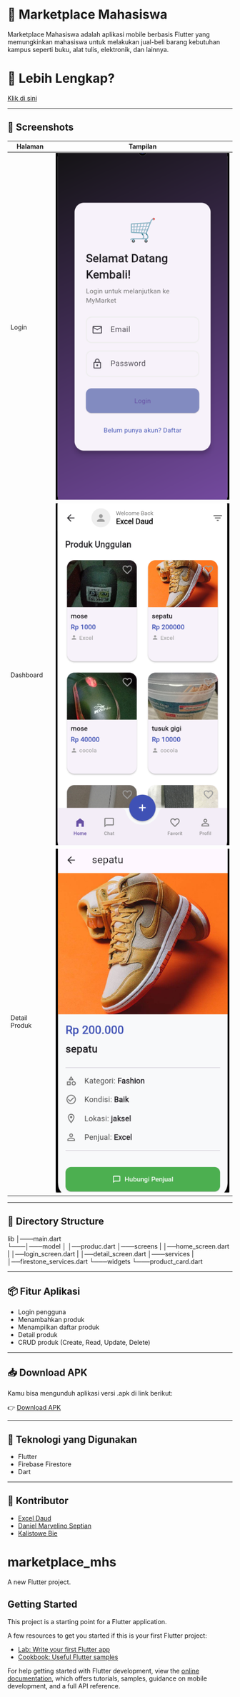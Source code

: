 
# 📱 Marketplace Mahasiswa

Marketplace Mahasiswa adalah aplikasi mobile berbasis Flutter yang memungkinkan mahasiswa untuk melakukan jual-beli barang kebutuhan kampus seperti buku, alat tulis, elektronik, dan lainnya.

# 📄 Lebih Lengkap?

[Klik di sini](https://dent-bag-f72.notion.site/MyMarket-23e40d42b1ed808497a7f9e31dafb2a5?source=copy_link)

---

## 📸 Screenshots

| Halaman | Tampilan |
|--------|----------|
| Login | ![Login Screenshot](screenshots/login.png) |
| Dashboard | ![Dashboard Screenshot](screenshots/dashboard.png) |
| Detail Produk | ![Detail Screenshot](screenshots/detail.png) |


---

## 📁 Directory Structure

lib
│───main.dart    
└───│───model
    │    │──produc.dart
    │───screens
    |    │──home_screen.dart
    |    │──login_screen.dart
    |    │──detail_screen.dart
    │───services
    |    │──firestone_services.dart
    └───widgets
    └───product_card.dart

---

## 📦 Fitur Aplikasi

- Login pengguna
- Menambahkan produk
- Menampilkan daftar produk
- Detail produk
- CRUD produk (Create, Read, Update, Delete)

---

## 📥 Download APK

Kamu bisa mengunduh aplikasi versi .apk di link berikut:

👉 [Download APK](https://github.com/ExceldaudMassi-Star/marketplace_mhs/releases/download/Beta/Marketplace_Mhs.apk)


---

## 🚀 Teknologi yang Digunakan

- Flutter
- Firebase Firestore
- Dart

---

## 🙌 Kontributor

- [Excel Daud](https://github.com/ExceldaudMassi-Star)
- [Daniel Marvelino Septian](https://github.com/vlinno)
- [Kalistowe Bie](https://github.com/kalistow)

# marketplace_mhs

A new Flutter project.

## Getting Started

This project is a starting point for a Flutter application.

A few resources to get you started if this is your first Flutter project:

- [Lab: Write your first Flutter app](https://docs.flutter.dev/get-started/codelab)
- [Cookbook: Useful Flutter samples](https://docs.flutter.dev/cookbook)

For help getting started with Flutter development, view the
[online documentation](https://docs.flutter.dev/), which offers tutorials,
samples, guidance on mobile development, and a full API reference.